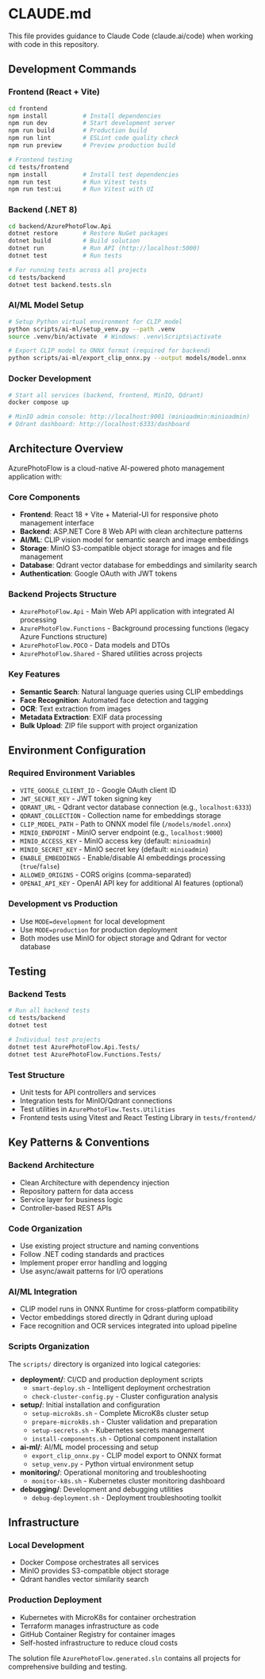 # CLAUDE.md

This file provides guidance to Claude Code (claude.ai/code) when working with code in this repository.

## Development Commands

### Frontend (React + Vite)
```bash
cd frontend
npm install          # Install dependencies
npm run dev          # Start development server
npm run build        # Production build
npm run lint         # ESLint code quality check
npm run preview      # Preview production build

# Frontend testing
cd tests/frontend
npm install          # Install test dependencies
npm run test         # Run Vitest tests
npm run test:ui      # Run Vitest with UI
```

### Backend (.NET 8)
```bash
cd backend/AzurePhotoFlow.Api
dotnet restore       # Restore NuGet packages
dotnet build         # Build solution
dotnet run           # Run API (http://localhost:5000)
dotnet test          # Run tests

# For running tests across all projects
cd tests/backend
dotnet test backend.tests.sln
```

### AI/ML Model Setup
```bash
# Setup Python virtual environment for CLIP model
python scripts/ai-ml/setup_venv.py --path .venv
source .venv/bin/activate  # Windows: .venv\Scripts\activate

# Export CLIP model to ONNX format (required for backend)
python scripts/ai-ml/export_clip_onnx.py --output models/model.onnx
```

### Docker Development
```bash
# Start all services (backend, frontend, MinIO, Qdrant)
docker compose up

# MinIO admin console: http://localhost:9001 (minioadmin:minioadmin)
# Qdrant dashboard: http://localhost:6333/dashboard
```

## Architecture Overview

AzurePhotoFlow is a cloud-native AI-powered photo management application with:

### Core Components
- **Frontend**: React 18 + Vite + Material-UI for responsive photo management interface
- **Backend**: ASP.NET Core 8 Web API with clean architecture patterns
- **AI/ML**: CLIP vision model for semantic search and image embeddings
- **Storage**: MinIO S3-compatible object storage for images and file management
- **Database**: Qdrant vector database for embeddings and similarity search
- **Authentication**: Google OAuth with JWT tokens

### Backend Projects Structure
- `AzurePhotoFlow.Api` - Main Web API application with integrated AI processing
- `AzurePhotoFlow.Functions` - Background processing functions (legacy Azure Functions structure)
- `AzurePhotoFlow.POCO` - Data models and DTOs
- `AzurePhotoFlow.Shared` - Shared utilities across projects

### Key Features
- **Semantic Search**: Natural language queries using CLIP embeddings
- **Face Recognition**: Automated face detection and tagging
- **OCR**: Text extraction from images  
- **Metadata Extraction**: EXIF data processing
- **Bulk Upload**: ZIP file support with project organization

## Environment Configuration

### Required Environment Variables
- `VITE_GOOGLE_CLIENT_ID` - Google OAuth client ID
- `JWT_SECRET_KEY` - JWT token signing key
- `QDRANT_URL` - Qdrant vector database connection (e.g., `localhost:6333`)
- `QDRANT_COLLECTION` - Collection name for embeddings storage
- `CLIP_MODEL_PATH` - Path to ONNX model file (`/models/model.onnx`)
- `MINIO_ENDPOINT` - MinIO server endpoint (e.g., `localhost:9000`)
- `MINIO_ACCESS_KEY` - MinIO access key (default: `minioadmin`)
- `MINIO_SECRET_KEY` - MinIO secret key (default: `minioadmin`)
- `ENABLE_EMBEDDINGS` - Enable/disable AI embeddings processing (`true`/`false`)
- `ALLOWED_ORIGINS` - CORS origins (comma-separated)
- `OPENAI_API_KEY` - OpenAI API key for additional AI features (optional)

### Development vs Production
- Use `MODE=development` for local development
- Use `MODE=production` for production deployment
- Both modes use MinIO for object storage and Qdrant for vector database

## Testing

### Backend Tests
```bash
# Run all backend tests
cd tests/backend
dotnet test

# Individual test projects
dotnet test AzurePhotoFlow.Api.Tests/
dotnet test AzurePhotoFlow.Functions.Tests/
```

### Test Structure
- Unit tests for API controllers and services
- Integration tests for MinIO/Qdrant connections
- Test utilities in `AzurePhotoFlow.Tests.Utilities`
- Frontend tests using Vitest and React Testing Library in `tests/frontend/`

## Key Patterns & Conventions

### Backend Architecture
- Clean Architecture with dependency injection
- Repository pattern for data access
- Service layer for business logic
- Controller-based REST APIs

### Code Organization
- Use existing project structure and naming conventions
- Follow .NET coding standards and practices
- Implement proper error handling and logging
- Use async/await patterns for I/O operations

### AI/ML Integration
- CLIP model runs in ONNX Runtime for cross-platform compatibility
- Vector embeddings stored directly in Qdrant during upload
- Face recognition and OCR services integrated into upload pipeline

### Scripts Organization
The `scripts/` directory is organized into logical categories:

- **deployment/**: CI/CD and production deployment scripts
  - `smart-deploy.sh` - Intelligent deployment orchestration
  - `check-cluster-config.py` - Cluster configuration analysis
- **setup/**: Initial installation and configuration
  - `setup-microk8s.sh` - Complete MicroK8s cluster setup
  - `prepare-microk8s.sh` - Cluster validation and preparation
  - `setup-secrets.sh` - Kubernetes secrets management
  - `install-components.sh` - Optional component installation
- **ai-ml/**: AI/ML model processing and setup
  - `export_clip_onnx.py` - CLIP model export to ONNX format
  - `setup_venv.py` - Python virtual environment setup
- **monitoring/**: Operational monitoring and troubleshooting
  - `monitor-k8s.sh` - Kubernetes cluster monitoring dashboard
- **debugging/**: Development and debugging utilities
  - `debug-deployment.sh` - Deployment troubleshooting toolkit

## Infrastructure

### Local Development
- Docker Compose orchestrates all services
- MinIO provides S3-compatible object storage
- Qdrant handles vector similarity search

### Production Deployment
- Kubernetes with MicroK8s for container orchestration
- Terraform manages infrastructure as code
- GitHub Container Registry for container images
- Self-hosted infrastructure to reduce cloud costs

The solution file `AzurePhotoFlow.generated.sln` contains all projects for comprehensive building and testing.